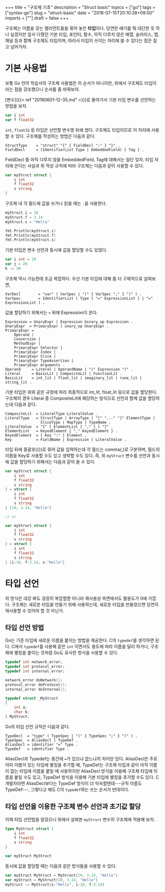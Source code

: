 +++
title = "구조체 기초"
description = "Struct basic"
topics = ["go"]
tags = ["syntax-go"]
slug = "struct-basic"
date = "2018-07-15T20:10:28+09:00"
imports = [""]
draft = false
+++

구조체는 이름을 갖는 엘리먼트들을 묶어 놓은 **타입**이다. 당연한 얘기를 뭐 대단한 듯 하나 싶겠지만 앞서 다뤘던 기본 타입, 포인터, 함수, 아직 다루지 않은 배열, 슬라이스, 맵, 채널 등과 함께 구조체도 타입이며, 따라서 타입이 쓰이는 자리에 쓸 수 있다는 점은 짚고 넘어가자.

# 기본 사용법

보통 Go 언어 학습서의 구조체 사용법은 이 순서가 아니지만, 위에서 구조체도 타입이라는 점을 강조했으니 순서를 좀 바꿔보자.

[변수]({{< ref "20180601-12-35.md" >}})로 돌아가서 기본 타입 변수를 선언하는 방법을 보자.

```go
var i int
var f float32
```

`int`, `float32` 등 타입은 선언할 변수명 뒤에 썼다. 구조체도 타입이므로 이 자리에 사용할 수 있다. 구조체를 작성하는 방법은 다음과 같다.

```
StructType    = "struct" "{" { FieldDecl ";" } "}" .
FieldDecl     = (IdentifierList Type | EmbeddedField) [ Tag ] .
```

FieldDecl 중 아직 다루지 않을 EmbeddedField, Tag에 대해서는 일단 잊자. 타입 자리에 쓴다는 사실과 위 작성 규칙에 따라 구조체는 다음과 같이 사용할 수 있다.

```go
var myStruct struct {
	i int
	f float32
	s string
}
```

구조체 내 각 필드에 값을 쓰거나 읽을 때는 `.`을 사용한다.

```go
myStruct.i = 10
myStruct.f = 3.14
myStruct.s = "Hello"

fmt.Println(myStruct.i)
fmt.Println(myStruct.f)
fmt.Println(myStruct.s)
```

기본 타입은 변수 선언과 동시에 값을 할당할 수도 있었다.

```go
var i int = 10
var j = 20
k := 30
```

구조체 역시 가능한데 조금 복잡하다.  우선 기본 타입에 대해 좀 더 구체적으로 살펴보면,

```
VarDecl        = "var" ( VarSpec | "(" { VarSpec ";" } ")" ) .
VarSpec        = IdentifierList ( Type [ "=" ExpressionList ] | "=" ExpressionList ) .
```

값을 할당하기 위해서는 `=` 뒤에 Expression이 온다.

```
Expression = UnaryExpr | Expression binary_op Expression .
UnaryExpr  = PrimaryExpr | unary_op UnaryExpr .
PrimaryExpr =
	Operand |
	Conversion |
	MethodExpr |
	PrimaryExpr Selector |
	PrimaryExpr Index |
	PrimaryExpr Slice |
	PrimaryExpr TypeAssertion |
	PrimaryExpr Arguments .
Operand     = Literal | OperandName | "(" Expression ")" .
Literal     = BasicLit | CompositeLit | FunctionLit .
BasicLit    = int_lit | float_lit | imaginary_lit | rune_lit | string_lit .
```

기본 타입은 위와 같은 규정에 따라 최종적으로 int_lit, float_lit 등으로 값을 할당한다. 구조체의 경우 Literal 중 CompositeLit에 해당하는 방식으로 선언과 함께 값을 할당하는데 다음과 같다.

```
CompositeLit  = LiteralType LiteralValue .
LiteralType   = StructType | ArrayType | "[" "..." "]" ElementType |
                SliceType | MapType | TypeName .
LiteralValue  = "{" [ ElementList [ "," ] ] "}" .
ElementList   = KeyedElement { "," KeyedElement } .
KeyedElement  = [ Key ":" ] Element .
Key           = FieldName | Expression | LiteralValue .
```

타입 뒤에 중괄호({})로 묶어 값을 입력하는데 각 필드는 comma(,)로 구분하며, 필드의 이름을 Key로 사용할 수도 있고 생략할 수도 있다. 즉, 위 `myStruct` 변수를 선언과 동시에 값을 할당하기 위해서는 다음과 같이 쓸 수 있다.

```go
var myStruct struct {
	i int
	f float32
	s string
} = struct {
	i int
	f float32
	s string
} {10, 3.14, "Hello"}

// or

var myStruct struct {
	i int
	f float32
	s string
} = struct {
	i int
	f float32
	s string
} {i:10, f:3.14, s:"Hello"}
```

# 타입 선언

위 방식은 대강 봐도 굉장히 복잡할뿐 아니라 재사용성 측면에서도 활용도가 0에 가깝다. 구조체는 새로운 타입을 만들기 위해 사용하는데, 새로운 타입을 만들었으면 당연히 재사용할 수 있어야 할 것 아닌가.

## 타입 선언 방법

Go는 기존 타입에 새로운 이름을 붙이는 방법을 제공한다. C의 `typedef`를 생각하면 된다. C에서 `typedef`를 사용해 같은 `int` 이면서도 용도에 따라 이름을 달리 하거나, 구조체에 별칭을 붙이는 것처럼 Go도 유사한 방식을 사용할 수 있다.

```c
typedef int network_error;
typedef int protocol_error;
typedef int internal_error;

network_error doNetwork();
protocol_error doProtocol();
internal_error doInternal();

typedef struct _MyStruct
{
	int a;
	char b;
} MyStruct;
```

Go의 타입 선언 규칙은 다음과 같다.

```
TypeDecl  = "type" ( TypeSpec | "(" { TypeSpec ";" } ")" ) .
TypeSpec  = AliasDecl | TypeDef .
AliasDecl = identifier "=" Type .
TypeDef   = identifier Type .
```

AliasDecl과 Typedef는 중간에 `=`가 있으냐 없느냐의 차이만 있다. AliasDecl은 주로 이미 이름이 있는 타입에 별칭을 추가할 때, TypeDef는 구조체 타입과 같이 아직 이름이 없는 타입에 이름을 붙일 때 사용하지만 AliasDecl 방식을 이용해 구조체 타입에 이름을 붙일 수도 있고, TypeDef 방식을 이용해 기본 타입에 별칭을 추가할 수도 있다. C 개발자라면 AliasDecl보다는 TypeDef 방식이 더 익숙할텐데---규칙 이름도 TypeDef---, 그렇다고 해도 C의 `typedef`와는 쓰는 순서가 반대이다.

## 타입 선언을 이용한 구조체 변수 선언과 초기값 할당

이제 타입 선언법을 알았으니 위에서 살펴본 `myStruct` 변수의 구조체에 적용해 보자.

```go
type MyStruct struct {
	i int
	f float32
	s string
}

var myStruct MyStruct
```

동시에 값을 할당할 때는 다음과 같은 방식들을 사용할 수 있다.

```go
var myStruct MyStruct = MyStruct{10, 3.14, "Hello"}
var myStruct = MyStruct{10, 3.14, "Hello"}
myStruct := MyStruct{s:"Hello", i:10, f:3.14}
```


